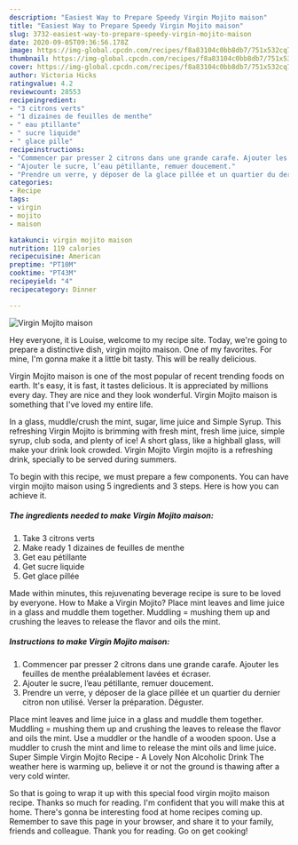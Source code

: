 ```yaml
---
description: "Easiest Way to Prepare Speedy Virgin Mojito maison"
title: "Easiest Way to Prepare Speedy Virgin Mojito maison"
slug: 3732-easiest-way-to-prepare-speedy-virgin-mojito-maison
date: 2020-09-05T09:36:56.178Z
image: https://img-global.cpcdn.com/recipes/f8a83104c0bb8db7/751x532cq70/virgin-mojito-maison-photo-principale-de-la-recette.jpg
thumbnail: https://img-global.cpcdn.com/recipes/f8a83104c0bb8db7/751x532cq70/virgin-mojito-maison-photo-principale-de-la-recette.jpg
cover: https://img-global.cpcdn.com/recipes/f8a83104c0bb8db7/751x532cq70/virgin-mojito-maison-photo-principale-de-la-recette.jpg
author: Victoria Hicks
ratingvalue: 4.2
reviewcount: 28553
recipeingredient:
- "3 citrons verts"
- "1 dizaines de feuilles de menthe"
- " eau ptillante"
- " sucre liquide"
- " glace pille"
recipeinstructions:
- "Commencer par presser 2 citrons dans une grande carafe. Ajouter les feuilles de menthe préalablement lavées et écraser."
- "Ajouter le sucre, l’eau pétillante, remuer doucement."
- "Prendre un verre, y déposer de la glace pillée et un quartier du dernier citron non utilisé. Verser la préparation. Déguster."
categories:
- Recipe
tags:
- virgin
- mojito
- maison

katakunci: virgin mojito maison 
nutrition: 119 calories
recipecuisine: American
preptime: "PT10M"
cooktime: "PT43M"
recipeyield: "4"
recipecategory: Dinner

---
```



![Virgin Mojito maison](https://img-global.cpcdn.com/recipes/f8a83104c0bb8db7/751x532cq70/virgin-mojito-maison-photo-principale-de-la-recette.jpg)

Hey everyone, it is Louise, welcome to my recipe site. Today, we're going to prepare a distinctive dish, virgin mojito maison. One of my favorites. For mine, I'm gonna make it a little bit tasty. This will be really delicious.

Virgin Mojito maison is one of the most popular of recent trending foods on earth. It's easy, it is fast, it tastes delicious. It is appreciated by millions every day. They are nice and they look wonderful. Virgin Mojito maison is something that I've loved my entire life.

In a glass, muddle/crush the mint, sugar, lime juice and Simple Syrup. This refreshing Virgin Mojito is brimming with fresh mint, fresh lime juice, simple syrup, club soda, and plenty of ice! A short glass, like a highball glass, will make your drink look crowded. Virgin Mojito Virgin mojito is a refreshing drink, specially to be served during summers.


To begin with this recipe, we must prepare a few components. You can have virgin mojito maison using 5 ingredients and 3 steps. Here is how you can achieve it.

<!--inarticleads1-->

##### The ingredients needed to make Virgin Mojito maison:

1. Take 3 citrons verts
1. Make ready 1 dizaines de feuilles de menthe
1. Get  eau pétillante
1. Get  sucre liquide
1. Get  glace pillée


Made within minutes, this rejuvenating beverage recipe is sure to be loved by everyone. How to Make a Virgin Mojito? Place mint leaves and lime juice in a glass and muddle them together. Muddling = mushing them up and crushing the leaves to release the flavor and oils the mint. 

<!--inarticleads2-->

##### Instructions to make Virgin Mojito maison:

1. Commencer par presser 2 citrons dans une grande carafe. Ajouter les feuilles de menthe préalablement lavées et écraser.
1. Ajouter le sucre, l’eau pétillante, remuer doucement.
1. Prendre un verre, y déposer de la glace pillée et un quartier du dernier citron non utilisé. Verser la préparation. Déguster.


Place mint leaves and lime juice in a glass and muddle them together. Muddling = mushing them up and crushing the leaves to release the flavor and oils the mint. Use a muddler or the handle of a wooden spoon. Use a muddler to crush the mint and lime to release the mint oils and lime juice. Super Simple Virgin Mojito Recipe - A Lovely Non Alcoholic Drink The weather here is warming up, believe it or not the ground is thawing after a very cold winter. 

So that is going to wrap it up with this special food virgin mojito maison recipe. Thanks so much for reading. I'm confident that you will make this at home. There's gonna be interesting food at home recipes coming up. Remember to save this page in your browser, and share it to your family, friends and colleague. Thank you for reading. Go on get cooking!
